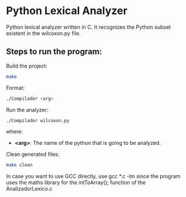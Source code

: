 # Python Lexical Analyzer
Python lexical analyzer written in C. It recognizes the Python subset existent in the wilcoxon.py file.

## Steps to run the program:

Build the project:
```bash
make
```
Format:
```bash
./Compilador <arg>
```     

Run the analyzer:
```bash
./Compilador wilcoxon.py
```

where:
- **\<arg>**: The name of the python that is going to be analyzed.

Clean generated files:
```bash
make clean
```

In case you want to use GCC directly, use gcc *.c -lm since the program uses the maths library for the intToArray(); function of the AnalizadorLexico.c
